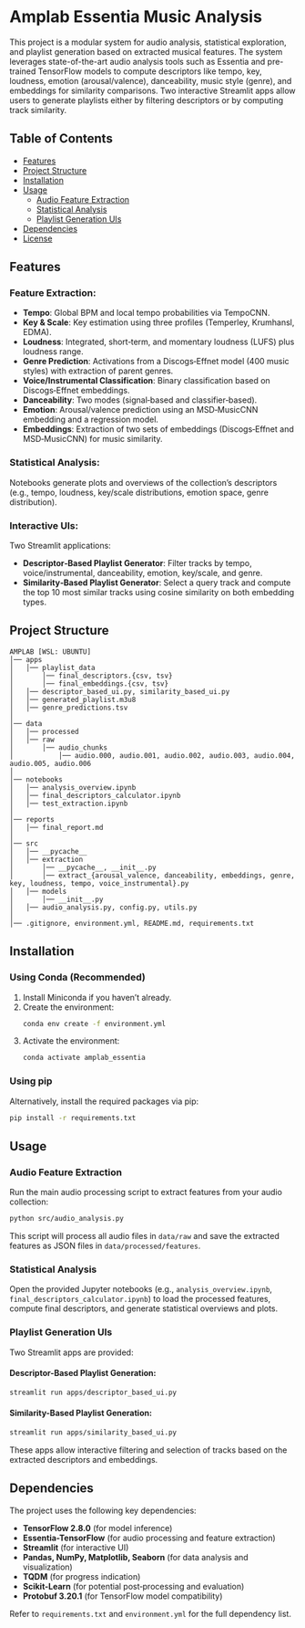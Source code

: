# Amplab Essentia Music Analysis

This project is a modular system for audio analysis, statistical exploration, and playlist generation based on extracted musical features. The system leverages state-of-the-art audio analysis tools such as Essentia and pre-trained TensorFlow models to compute descriptors like tempo, key, loudness, emotion (arousal/valence), danceability, music style (genre), and embeddings for similarity comparisons. Two interactive Streamlit apps allow users to generate playlists either by filtering descriptors or by computing track similarity.

## Table of Contents
- [Features](#features)
- [Project Structure](#project-structure)
- [Installation](#installation)
- [Usage](#usage)
  - [Audio Feature Extraction](#audio-feature-extraction)
  - [Statistical Analysis](#statistical-analysis)
  - [Playlist Generation UIs](#playlist-generation-uis)
- [Dependencies](#dependencies)
- [License](#license)

## Features
### Feature Extraction:
- **Tempo**: Global BPM and local tempo probabilities via TempoCNN.
- **Key & Scale**: Key estimation using three profiles (Temperley, Krumhansl, EDMA).
- **Loudness**: Integrated, short‑term, and momentary loudness (LUFS) plus loudness range.
- **Genre Prediction**: Activations from a Discogs‑Effnet model (400 music styles) with extraction of parent genres.
- **Voice/Instrumental Classification**: Binary classification based on Discogs‑Effnet embeddings.
- **Danceability**: Two modes (signal‑based and classifier‑based).
- **Emotion**: Arousal/valence prediction using an MSD‑MusicCNN embedding and a regression model.
- **Embeddings**: Extraction of two sets of embeddings (Discogs‑Effnet and MSD‑MusicCNN) for music similarity.

### Statistical Analysis:
Notebooks generate plots and overviews of the collection’s descriptors (e.g., tempo, loudness, key/scale distributions, emotion space, genre distribution).

### Interactive UIs:
Two Streamlit applications:
- **Descriptor‑Based Playlist Generator**: Filter tracks by tempo, voice/instrumental, danceability, emotion, key/scale, and genre.
- **Similarity‑Based Playlist Generator**: Select a query track and compute the top 10 most similar tracks using cosine similarity on both embedding types.

## Project Structure
```
AMPLAB [WSL: UBUNTU]
│── apps
│   │── playlist_data
│       │── final_descriptors.{csv, tsv}
│       │── final_embeddings.{csv, tsv}
│   │── descriptor_based_ui.py, similarity_based_ui.py
│   │── generated_playlist.m3u8
│   │── genre_predictions.tsv
│
│── data
│   │── processed
│   │── raw
│       │── audio_chunks
│           │── audio.000, audio.001, audio.002, audio.003, audio.004, audio.005, audio.006
│
│── notebooks
│   │── analysis_overview.ipynb
│   │── final_descriptors_calculator.ipynb
│   │── test_extraction.ipynb
│
│── reports
│   │── final_report.md
│
│── src
│   │── __pycache__
│   │── extraction
│       │── __pycache__, __init__.py
│       │── extract_{arousal_valence, danceability, embeddings, genre, key, loudness, tempo, voice_instrumental}.py
│   │── models
│       │── __init__.py
│   │── audio_analysis.py, config.py, utils.py
│
│── .gitignore, environment.yml, README.md, requirements.txt
```

## Installation
### Using Conda (Recommended)
1. Install Miniconda if you haven’t already.
2. Create the environment:
   ```bash
   conda env create -f environment.yml
   ```
3. Activate the environment:
   ```bash
   conda activate amplab_essentia
   ```

### Using pip
Alternatively, install the required packages via pip:
```bash
pip install -r requirements.txt
```

## Usage
### Audio Feature Extraction
Run the main audio processing script to extract features from your audio collection:
```bash
python src/audio_analysis.py
```
This script will process all audio files in `data/raw` and save the extracted features as JSON files in `data/processed/features`.

### Statistical Analysis
Open the provided Jupyter notebooks (e.g., `analysis_overview.ipynb`, `final_descriptors_calculator.ipynb`) to load the processed features, compute final descriptors, and generate statistical overviews and plots.

### Playlist Generation UIs
Two Streamlit apps are provided:
#### Descriptor-Based Playlist Generation:
```bash
streamlit run apps/descriptor_based_ui.py
```
#### Similarity-Based Playlist Generation:
```bash
streamlit run apps/similarity_based_ui.py
```
These apps allow interactive filtering and selection of tracks based on the extracted descriptors and embeddings.

## Dependencies
The project uses the following key dependencies:
- **TensorFlow 2.8.0** (for model inference)
- **Essentia-TensorFlow** (for audio processing and feature extraction)
- **Streamlit** (for interactive UI)
- **Pandas, NumPy, Matplotlib, Seaborn** (for data analysis and visualization)
- **TQDM** (for progress indication)
- **Scikit-Learn** (for potential post‑processing and evaluation)
- **Protobuf 3.20.1** (for TensorFlow model compatibility)

Refer to `requirements.txt` and `environment.yml` for the full dependency list.
